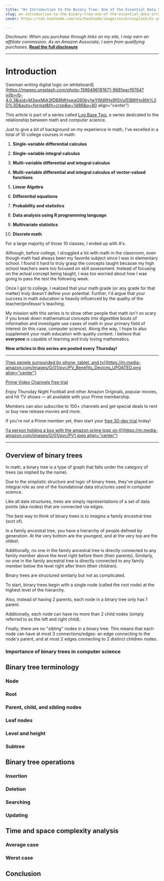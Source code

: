 ```yaml
---
title: "An Introduction to the Binary Tree: One of the Essential Data Structures in Computer Science"
slug: an-introduction-to-the-binary-tree-one-of-the-essential-data-structures-in-computer-science
cover: https://cdn.hashnode.com/res/hashnode/image/stock/unsplash/Xi-yGUFC1R0/upload/11693068b567fc6279910dc4a1da654a.jpeg

---
```


*Disclosure: When you purchase through links on my site, I may earn an affiliate commission. As an Amazon Associate, I earn from qualifying purchases.* [**Read the full disclosure**](https://scrappedscript.com/disclaimers)

---

# Introduction

![woman writing digital logic on whiteboard](https://images.unsplash.com/photo-1596496181871-9681eacf9764?ixlib=rb-4.0.3&ixid=M3wxMjA3fDB8MHxwaG90by1wYWdlfHx8fGVufDB8fHx8fA%3D%3D&auto=format&fit=crop&w=1486&q=80 align="center")

This article is part of a series called [Log Base Two](https://scrappedscript.com/series/log-base-two), a series dedicated to the relationship between math and computer science.

Just to give a bit of background on my experience in math, I've excelled in a total of 10 college courses in math:

1. **Single-variable differential calculus**
    
2. **Single-variable integral calculus**
    
3. **Multi-variable differential and integral calculus**
    
4. **Multi-variable differential and integral calculus of vector-valued functions**
    
5. **Linear Algebra**
    
6. **Differential equations**
    
7. **Probability and statistics**
    
8. **Data analysis using R programming language**
    
9. **Multivariate statistics**
    
10. **Discrete math**
    

For a large majority of those 10 classes, I ended up with A's.

Although, before college, I struggled a lot with math in the classroom, even though math had always been my favorite subject since I was in elementary school. I found it hard to truly grasp the concepts taught because my high school teachers were too focused on skill assessment. Instead of focusing on the actual concept being taught, I was too worried about how I was going to pass the test the following week.

Once I got to college, I realized that your math grade (or any grade for that matter) truly doesn't define your potential. Further, I'd argue that your success in math *education* is heavily influenced by the quality of the teacher/professor's teaching.

My mission with this series is to show other people that math isn't so scary if you break down mathematical concepts into digestible bouts of information and investigate use cases of math in your primary field of interest (in this case, computer science). Along the way, I hope to also supplement your math education with quality content. I believe that **everyone** is capable of learning and truly loving mathematics.

**New articles in this series are posted every Thursday!**

---

[![two people surrounded by phone, tablet, and tv](https://m.media-amazon.com/images/G/01/pvc/PV_Benefits_Devices_UPDATED.png align="center")](https://amzn.to/3tul3lG)

[Prime Video Channels free trial](https://amzn.to/46T71IH)

Enjoy Thursday Night Football and other Amazon Originals, popular movies, and hit TV shows — all available with your Prime membership.

Members can also subscribe to 100+ channels and get special deals to rent or buy new release movies and more.

If you're not a Prime member yet, then start your [free 30-day trial](https://amzn.to/403dfDW) today!

[![a person holding a box with the amazon prime logo on it](https://m.media-amazon.com/images/G/01/pvc/PV1.jpeg align="center")](https://amzn.to/3FkrA5h)

---

## Overview of binary trees

In math, a binary tree is a type of graph that falls under the category of trees (as implied by the name).

Due to the simplistic structure and logic of binary trees, they've played an integral role as one of the foundational data structures used in computer science.

Like all data structures, trees are simply representations of a set of data points (aka nodes) that are connected via edges.

The best way to think of binary trees is to imagine a family ancestral tree (sort of).

In a family ancestral tree, you have a hierarchy of people defined by generation. At the very bottom are the youngest, and at the very top are the oldest.

Additionally, no one in the family ancestral tree is directly connected to any family member above the level right before them (their parents). Similarly, no one in the family ancestral tree is directly connected to any family member below the level right after them (their children).

Binary trees are structured similarly but not as complicated.

To start, binary trees begin with a single node (called the root node) at the highest level of the hierarchy.

Also, instead of having 2 parents, each node in a binary tree only has 1 parent.

Additionally, each node can have no more than 2 child nodes (simply referred to as the left and right child).

Finally, there are no "sibling" nodes in a binary tree. This means that each node can have at most 3 connections/edges: an edge connecting to the node's parent, and at most 2 edges connecting to 2 distinct children nodes.

### Importance of binary trees in computer science

## Binary tree terminology

### Node

### Root

### Parent, child, and sibling nodes

### Leaf nodes

### Level and height

### Subtree

## Binary tree operations

### Insertion

### Deletion

### Searching

### Updating

## Time and space complexity analysis

### Average case

### Worst case

## Conclusion